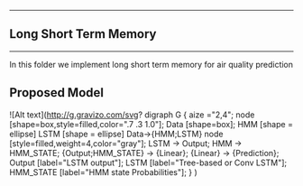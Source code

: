 -------
## Long Short Term Memory
------

<p> In this folder we implement long short term memory for air quality prediction</p>


## Proposed Model




![Alt text](http://g.gravizo.com/svg?
  digraph G {
   aize ="2,4";
   node [shape=box,style=filled,color=".7 .3 1.0"];
   Data [shape=box];
   HMM [shape = ellipse]
   LSTM [shape = ellipse]
   Data->{HMM;LSTM}
   node [style=filled,weight=4,color="gray"];
   LSTM -> Output; 
   HMM -> HMM_STATE;
   {Output;HMM_STATE} -> {Linear};
   {Linear} -> {Prediction};
   Output [label="LSTM output"];
   LSTM [label="Tree-based or Conv LSTM"];
   HMM_STATE [label="HMM state Probabilities"];
  }
) 
